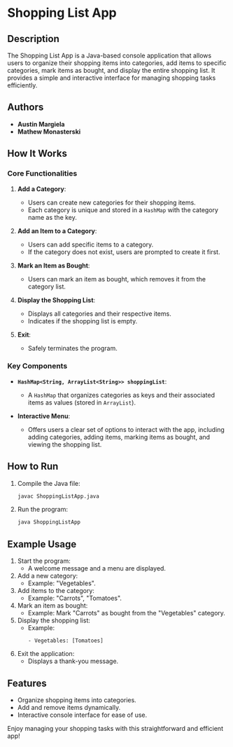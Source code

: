 
# Shopping List App

## Description
The Shopping List App is a Java-based console application that allows users to organize their shopping items into categories, add items to specific categories, mark items as bought, and display the entire shopping list. It provides a simple and interactive interface for managing shopping tasks efficiently.

## Authors
- **Austin Margiela**
- **Mathew Monasterski**

## How It Works

### **Core Functionalities**
1. **Add a Category**:
   - Users can create new categories for their shopping items.
   - Each category is unique and stored in a `HashMap` with the category name as the key.

2. **Add an Item to a Category**:
   - Users can add specific items to a category.
   - If the category does not exist, users are prompted to create it first.

3. **Mark an Item as Bought**:
   - Users can mark an item as bought, which removes it from the category list.

4. **Display the Shopping List**:
   - Displays all categories and their respective items.
   - Indicates if the shopping list is empty.

5. **Exit**:
   - Safely terminates the program.

### **Key Components**
- **`HashMap<String, ArrayList<String>> shoppingList`**:
  - A `HashMap` that organizes categories as keys and their associated items as values (stored in `ArrayList`).

- **Interactive Menu**:
  - Offers users a clear set of options to interact with the app, including adding categories, adding items, marking items as bought, and viewing the shopping list.

## How to Run
1. Compile the Java file:
   ```bash
   javac ShoppingListApp.java
   ```
2. Run the program:
   ```bash
   java ShoppingListApp
   ```

## Example Usage
1. Start the program:
   - A welcome message and a menu are displayed.
2. Add a new category:
   - Example: "Vegetables".
3. Add items to the category:
   - Example: "Carrots", "Tomatoes".
4. Mark an item as bought:
   - Example: Mark "Carrots" as bought from the "Vegetables" category.
5. Display the shopping list:
   - Example:
     ```
     - Vegetables: [Tomatoes]
     ```
6. Exit the application:
   - Displays a thank-you message.

## Features
- Organize shopping items into categories.
- Add and remove items dynamically.
- Interactive console interface for ease of use.

Enjoy managing your shopping tasks with this straightforward and efficient app!
